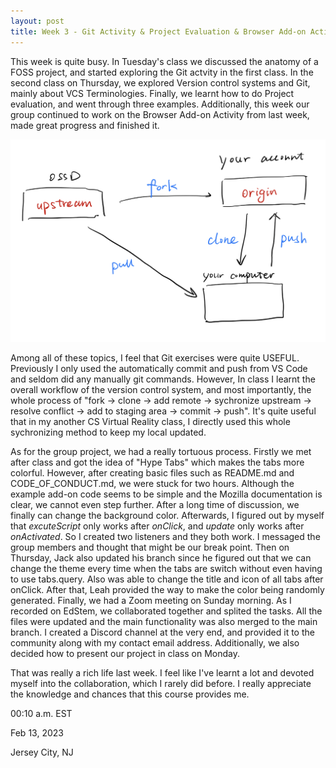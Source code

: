 ```yaml
---
layout: post
title: Week 3 - Git Activity & Project Evaluation & Browser Add-on Activity
---
```


<!-- Make your blog post for the week. Comment on the git exercises we did in class. Comment on the work with your team and progress you have made towards your first browser extension (what are some problems the group is facing, what good things happened, how do you fit into the collaboration, what are your biggest contributions) -->

This week is quite busy. In Tuesday's class we discussed the anatomy of a FOSS project, and started exploring the Git actvity in the first class. In the second class on Thursday, we explored Version control systems and Git, mainly about VCS Terminologies. Finally, we learnt how to do Project evaluation, and went through three examples. Additionally, this week our group continued to work on the Browser Add-on Activity from last week, made great progress and finished it.

<!--more-->

![Git Workflow](../images/Git%20flow.jpg)

Among all of these topics, I feel that Git exercises were quite USEFUL. Previously I only used the automatically commit and push from VS Code and seldom did any manually git commands. However, In class I learnt the overall workflow of the version control system, and most importantly, the whole process of "fork -> clone -> add remote -> sychronize upstream -> resolve conflict -> add to staging area -> commit -> push". It's quite useful that in my another CS Virtual Reality class, I directly used this whole sychronizing method to keep my local updated.

As for the group project, we had a really tortuous process. Firstly we met after class and got the idea of "Hype Tabs" which makes the tabs more colorful. However, after creating basic files such as README.md and CODE_OF_CONDUCT.md, we were stuck for two hours. Although the example add-on code seems to be simple and the Mozilla documentation is clear, we cannot even step further. After a long time of discussion, we finally can change the background color. Afterwards, I figured out by myself that *excuteScript* only works after *onClick*, and *update* only works after *onActivated*. So I created two listeners and they both work. I messaged the group members and thought that might be our break point. Then on Thursday, Jack also updated his branch since he figured out that we can change the theme every time when the tabs are switch without even having to use tabs.query. Also was able to change the title and icon of all tabs after onClick. After that, Leah provided the way to make the color being randomly generated. Finally, we had a Zoom meeting on Sunday morning. As I recorded on EdStem, we collaborated together and splited the tasks. All the files were updated and the main functionality was also merged to the main branch. I created a Discord channel at the very end, and provided it to the community along with my contact email address. Additionally, we also decided how to present our project in class on Monday.

That was really a rich life last week. I feel like I've learnt a lot and devoted myself into the collaboration, which I rarely did before. I really appreciate the knowledge and chances that this course provides me.

00:10 a.m. EST

Feb 13, 2023

Jersey City, NJ